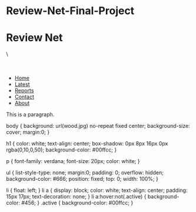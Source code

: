 # Review-Net-Final-Project
<!DOCTYPE html>
<html>
<head>

<link rel="stylesheet" type="text/css" href="main.css">

<title>My website</title>
</head>
<body>

<h1> Review Net </h1>\
<br>
<br>
<br>
<ul>
  <li><a class="active" href="#home">Home</a></li>
  <li><a href="#latest">Latest</a></li>
  <li><a href="#reports">Reports</a></li>
  <li><a href="#contact">Contact</a></li>
  <li><a href="#about">About</a></li>
</ul>

<p>This is a paragraph.</p>

</body>
</html>
body {
    background: url(wood.jpg) no-repeat fixed center;
	background-size: cover;
	margin:0;
}

h1 { 
    color: white;
    text-align: center;
	 box-shadow: 0px 8px 16px 0px rgba(0,10,0,50);
	 background-color: #00ffcc;
}

p {
    font-family: verdana;
    font-size: 20px;
	color: white;
}

ul {
    list-style-type: none;
    margin:0;
    padding: 0;
    overflow: hidden;
    background-color: #666;
    position: fixed;
    top: 0;
    width: 100%;
}                  

li {
    float: left;
}
li a {
    display: block;
    color: white;
    text-align: center;
    padding: 15px 17px;
    text-decoration: none;
}
li a:hover:not(.active) {
    background-color: #456;
}
.active {
    background-color: #00ffcc;
}

